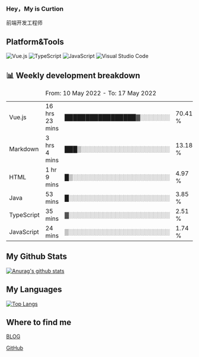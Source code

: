 ### Hey，My is Curtion
前端开发工程师
## Platform&Tools

![Vue.js](https://img.shields.io/badge/-Vue.js-4FC08D?style=flat-square&logo=Vue.js&logoColor=white)
![TypeScript](https://img.shields.io/badge/-TypeScript-007ACC?style=flat-square&logo=typescript&logoColor=white)
![JavaScript](https://img.shields.io/badge/-JavaScript-F7DF1E?style=flat-square&logo=javascript&logoColor=black)
![Visual Studio Code](https://img.shields.io/badge/-VSCode-007ACC?style=flat-square&logo=Visual-Studio-Code&logoColor=white)

## 📊 Weekly development breakdown

<!--START_SECTION:waka-->

<table><caption>From: 10 May 2022 - To: 17 May 2022</caption><tr><td>Vue.js</td><td>16 hrs 23 mins</td><td>█████████████████▓░░░░░░░</td><td>70.41 %</td></tr><tr><td>Markdown</td><td>3 hrs 4 mins</td><td>███▒░░░░░░░░░░░░░░░░░░░░░</td><td>13.18 %</td></tr><tr><td>HTML</td><td>1 hr 9 mins</td><td>█▒░░░░░░░░░░░░░░░░░░░░░░░</td><td>4.97 %</td></tr><tr><td>Java</td><td>53 mins</td><td>█░░░░░░░░░░░░░░░░░░░░░░░░</td><td>3.85 %</td></tr><tr><td>TypeScript</td><td>35 mins</td><td>▓░░░░░░░░░░░░░░░░░░░░░░░░</td><td>2.51 %</td></tr><tr><td>JavaScript</td><td>24 mins</td><td>▒░░░░░░░░░░░░░░░░░░░░░░░░</td><td>1.74 %</td></tr></table>

<!--END_SECTION:waka-->

## My Github Stats

[![Anurag's github stats](https://github-readme-stats.vercel.app/api?username=curtion&count_private=true&show_icons=true&theme=onedark)](https://github.com/anuraghazra/github-readme-stats)

## My Languages

[![Top Langs](https://github-readme-stats.vercel.app/api/top-langs/?username=curtion&layout=compact)](https://github.com/anuraghazra/github-readme-stats)

## Where to find me

[BLOG](https://blog.3gxk.net)

[GitHub](https://github.com/Curtion)
